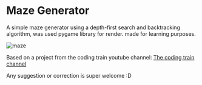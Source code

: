 <h1>Maze Generator</h1>
<p>A simple maze generator using a depth-first search and backtracking algorithm, was used pygame library for render. 
made for learning purposes.</p>


![maze](https://user-images.githubusercontent.com/18372543/75188848-b62f8800-572b-11ea-8ac6-72a027a587c7.gif)

<p>Based on a project from the coding train youtube channel:
  <a href="https://www.youtube.com/watch?v=HyK_Q5rrcr4&t=22s">The coding train channel</a>
  
  
  
  
<p>Any suggestion or correction is super welcome :D</p>
